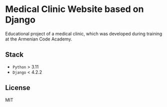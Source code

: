 # Medical Clinic Website based on Django

Educational project of a medical clinic, which was developed during training at the Armenian Code Academy.

## Stack

* `Python` > 3.11
* `Django` < 4.2.2

## License

MIT